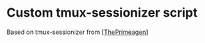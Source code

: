# Custom tmux-sessionizer script

Based on tmux-sessionizer from [[ThePrimeagen](https://github.com/ThePrimeagen/.dotfiles/blob/master/bin/.local/scripts/tmux-sessionizer)]
